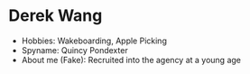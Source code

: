 # Derek Wang

- Hobbies: Wakeboarding, Apple Picking
- Spyname: Quincy Pondexter
- About me (Fake): Recruited into the agency at a young age
